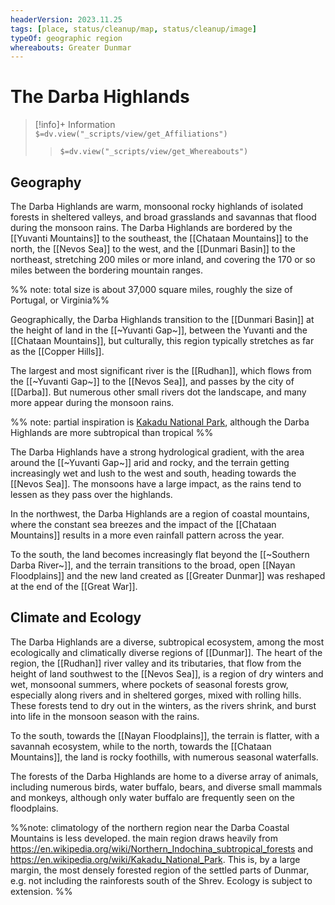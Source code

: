 ```yaml
---
headerVersion: 2023.11.25
tags: [place, status/cleanup/map, status/cleanup/image]
typeOf: geographic region
whereabouts: Greater Dunmar
---
```

# The Darba Highlands
>[!info]+ Information  
> `$=dv.view("_scripts/view/get_Affiliations")`  
>> `$=dv.view("_scripts/view/get_Whereabouts")`
## Geography

The Darba Highlands are warm, monsoonal rocky highlands of isolated forests in sheltered valleys, and broad grasslands and savannas that flood during the monsoon rains. The Darba Highlands are bordered by the [[Yuvanti Mountains]] to the southeast, the [[Chataan Mountains]] to the north, the [[Nevos Sea]] to the west, and the [[Dunmari Basin]] to the northeast, stretching 200 miles or more inland, and covering the 170 or so miles between the bordering mountain ranges. 

%% note: total size is about 37,000 square miles, roughly the size of Portugal, or Virginia%%

Geographically, the Darba Highlands transition to the [[Dunmari Basin]] at the height of land in the [[~Yuvanti Gap~]], between the Yuvanti and the [[Chataan Mountains]], but culturally, this region typically stretches as far as the [[Copper Hills]].

The largest and most significant river is the [[Rudhan]], which flows from the [[~Yuvanti Gap~]] to the [[Nevos Sea]], and passes by the city of [[Darba]]. But numerous other small rivers dot the landscape, and many more appear during the monsoon rains. 

%% note: partial inspiration is [Kakadu National Park](https://en.wikipedia.org/wiki/Kakadu_National_Park), although the Darba Highlands are more subtropical than tropical %%

The Darba Highlands have a strong hydrological gradient, with the area around the [[~Yuvanti Gap~]] arid and rocky, and the terrain getting increasingly wet and lush to the west and south, heading towards the [[Nevos Sea]]. The monsoons have a large impact, as the rains tend to lessen as they pass over the highlands.

In the northwest, the Darba Highlands are a region of coastal mountains, where the constant sea breezes and the impact of the [[Chataan Mountains]] results in a more even rainfall pattern across the year. 

To the south, the land becomes increasingly flat beyond the [[~Southern Darba River~]], and the terrain transitions to the broad, open [[Nayan Floodplains]] and the new land created as [[Greater Dunmar]] was reshaped at the end of the [[Great War]]. 

## Climate and Ecology

The Darba Highlands are a diverse, subtropical ecosystem, among the most ecologically and climatically diverse regions of [[Dunmar]]. The heart of the region, the [[Rudhan]] river valley and its tributaries, that flow from the height of land southwest to the [[Nevos Sea]], is a region of dry winters and wet, monsoonal summers, where pockets of seasonal forests grow, especially along rivers and in sheltered gorges, mixed with rolling hills. These forests tend to dry out in the winters, as the rivers shrink, and burst into life in the monsoon season with the rains. 

To the south, towards the [[Nayan Floodplains]], the terrain is flatter, with a savannah ecosystem, while to the north, towards the [[Chataan Mountains]], the land is rocky foothills, with numerous seasonal waterfalls. 

The forests of the Darba Highlands are home to a diverse array of animals, including numerous birds, water buffalo, bears, and diverse small mammals and monkeys, although only water buffalo are frequently seen on the floodplains. 

%%note: climatology of the northern region near the Darba Coastal Mountains is less developed. the main region draws heavily from https://en.wikipedia.org/wiki/Northern_Indochina_subtropical_forests and https://en.wikipedia.org/wiki/Kakadu_National_Park. This is, by a large margin, the most densely forested region of the settled parts of Dunmar, e.g. not including  the rainforests south of the Shrev. Ecology is subject to extension. %%